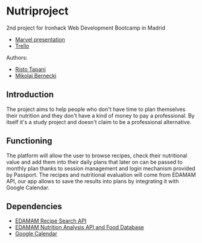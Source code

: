 # Nutriproject
2nd project for Ironhack Web Development Bootcamp in Madrid
- [Marvel presentation](https://marvelapp.com/15h3gc0g/screen/41586000)
- [Trello](https://trello.com/b/CHRriyTS/proyecto-2-ironhack)

Authors: 
  * [Risto Tapani](https://github.com/RISTOTR) 
  * [Mikolaj Bernecki](https://github.com/muflonex)
  
## Introduction
The project aims to help people who don't have time to plan themselves their nutrition and they don't have a kind of money to pay a professional. By itself it's a study project and doesn't claim to be a professional alternative.

## Functioning
The platform will allow the user to browse recipes, check their nutritional value and add them into their daily plans that later on can be passed to monthly plan thanks to session management and login mechanism provided by Passport. The recipes and nutritional evaluation will come from EDAMAM API, our app allows to save the results into plans by integrating it with Google Calendar.

## Dependencies
- [EDAMAM Recipe Search API](https://developer.edamam.com/edamam-recipe-api)
- [EDAMAM Nutrition Analysis API and Food Database](https://developer.edamam.com/edamam-nutrition-api)
- [Google Calendar](https://developers.google.com/calendar/)
